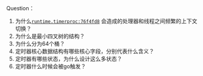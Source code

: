 
Question：
1. 为什么[`runtime.timerproc:76f4fd8`](https://draveness.me/golang/tree/runtime.timerproc:76f4fd8) 会造成的处理器和线程之间频繁的上下文切换？
2. 为什么是最小四叉树的结构？
3. 为什么分为64个桶？
4. 定时器核心数据结构有哪些核心字段，分别代表什么含义？
5. 定时器有哪些状态，为什么设计这么多状态？
6. 定时器什么时候会被go触发？

